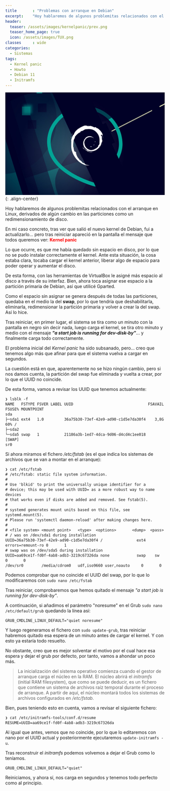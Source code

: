 ```yaml
---
title       : "Problemas con arranque en Debian"
excerpt:    "Hoy hablaremos de algunos problemitas relacionados con el arranque en Linux, derivados de algún cambio en las particiones como un redimensionamiento de disco."
header:
  teaser: /assets/images/kernelpanic/prev.png
  teaser_home_page: true
  icon: /assets/images/TUX.png
classes		: wide
categories:
  - Sistemas
tags:  
  - Kernel panic
  - Howto
  - Debian 11
  - Initramfs
---
```


![](/assets/images/kernelpanic/prev.png){: .align-center}

Hoy hablaremos de algunos problemitas relacionados con el arranque en Linux, derivados de algún cambio en las particiones como un redimensionamiento de disco.

En mi caso concreto, tras ver que salió el nuevo kernel de Debian, fui a actualizarlo... pero tras reiniciar apareció en la pantalla el mensaje que todos queremos ver: <span style="color: red">**Kernel panic** </span>

Lo que ocurre, es que me había quedado sin espacio en disco, por lo que no se pudo instalar correctamente el kernel. Ante esta situación, la cosa estaba clara, tocaba cargar el kernel anterior, liberar algo de espacio para poder operar y aumentar el disco.

De esta forma, con las herramientas de VirtualBox le asigné más espacio al disco a través de su interfaz. Bien, ahora toca asignar ese espacio a la partición primaria de Debian, así que utilicé Gparted.

Como el espacio sin asignar se genera después de todas las particiones, quedaba en el medio la del **swap**, por lo que tendría que deshabilitarla, eliminarla, redimensionar la partición primaria y volver a crear la del swap. Así lo hice.

Tras reiniciar, en primer lugar, el sistema se tira como un minuto con la pantalla en negro sin decir nada, luego carga el kernel, se tira otro minuto y medio con el mensaje ***"a start job is running for dev-disk-by"***... y finalmente carga todo correctamente.

El problema inicial del *Kernel panic* ha sido subsanado, pero... creo que tenemos algo más que afinar para que el sistema vuelva a cargar en segundos.

La cuestión está en que, aparentemente no se hizo ningún cambio, pero si nos damos cuenta, la partición del swap fue eliminada y vuelta a crear, por lo que el UUID no coincide.

De esta forma, vamos a revisar los UUID que tenemos actualmente:

~~~
❯ lsblk -f
NAME   FSTYPE FSVER LABEL UUID                                 FSAVAIL FSUSE% MOUNTPOINT
sda                                                                           
├─sda1 ext4   1.0         36a75b30-73ef-42e9-ad90-c1d5e7da30f4    3,8G    60% /
├─sda2                                                                        
└─sda5 swap   1           21186a3b-1ed7-4dca-9d06-d4cd4c1ee018                [SWAP]
sr0   
~~~

Si ahora miramos el fichero */etc/fstab* (es el que indica los sistemas de archivos que se van a montar en el arranque):

~~~
❯ cat /etc/fstab
# /etc/fstab: static file system information.
#
# Use 'blkid' to print the universally unique identifier for a
# device; this may be used with UUID= as a more robust way to name devices
# that works even if disks are added and removed. See fstab(5).
#
# systemd generates mount units based on this file, see systemd.mount(5).
# Please run 'systemctl daemon-reload' after making changes here.
#
# <file system> <mount point>   <type>  <options>       <dump>  <pass>
# / was on /dev/sda1 during installation
UUID=36a75b30-73ef-42e9-ad90-c1d5e7da30f4 /               ext4    errors=remount-ro 0       1
# swap was on /dev/sda5 during installation
UUID=aa69ce1f-fd0f-4ab8-adb3-3219c67326da none            swap    sw              0       0
/dev/sr0        /media/cdrom0   udf,iso9660 user,noauto     0       0
~~~

Podemos comprobar que no coincide el UUID del swap, por lo que lo modificaremos con `sudo nano /etc/fstab`

Tras reiniciar, comprobaremos que hemos quitado el mensaje *"a start job is running for dev-disk-by"*.

A continuación, si añadimos el parámetro "noresume" en el Grub `sudo nano /etc/default/grub` quedando la línea así:

~~~
GRUB_CMDLINE_LINUX_DEFAULT="quiet noresume"
~~~

Y luego regeneramos el fichero con `sudo update-grub`, tras reiniciar habremos quitado esa espera de un minuto antes de cargar el kernel. Y con esto ya estaría todo resuelto.

No obstante, creo que es mejor solventar el motivo por el cual hace esa espera y dejar el grub por defecto, por tanto, vamos a ahondar un poco más.

>La inicialización del sistema operativo comienza cuando el gestor de arranque carga el núcleo en la RAM. El núcleo abrirá el *initramfs* (initial RAM filesystem), que como se puede deducir, es un fichero que contiene un sistema de archivos raíz temporal durante el proceso de arranque. A partir de aquí, el núcleo montará todos los sistemas de
archivos configurados en */etc/fstab*.

Bien, pues teniendo esto en cuenta, vamos a revisar el siguiente fichero:
~~~                                                                        
❯ cat /etc/initramfs-tools/conf.d/resume
RESUME=UUID=aa69ce1f-fd0f-4ab8-adb3-3219c67326da
~~~

Al igual que antes, vemos que no coincide, por lo que lo editaremos con nano por el UUID actual y posteriormente ejecutaremos `update-initramfs -u`.

Tras reconstruir el *initramfs* podemos volvemos a dejar el Grub como lo teníamos. 

~~~
GRUB_CMDLINE_LINUX_DEFAULT="quiet"
~~~

Reiniciamos, y ahora sí, nos carga en segundos y tenemos todo perfecto como al principio.
